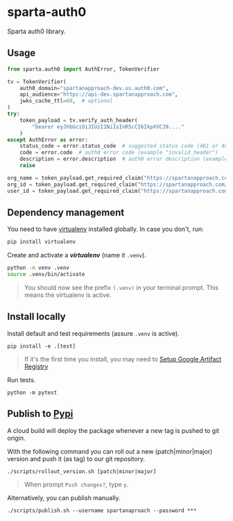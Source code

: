 # sparta-auth0

Sparta auth0 library.

## Usage

```python
from sparta.auth0 import AuthError, TokenVerifier

tv = TokenVerifier(
    auth0_domain="spartanapproach-dev.us.auth0.com",
    api_audience="https://api-dev.spartanapproach.com",
    jwks_cache_ttl=60,  # optional
)
try:
    token_payload = tv.verify_auth_header(
        "bearer eyJhbGciOiJIUzI1NiIsInR5cCI6IkpXVCJ9...."
    )
except AuthError as error:
    status_code = error.status_code  # suggested status code (401 or 403)
    code = error.code  # auth0 error code (example "invalid_header")
    description = error.description  # auth0 error description (example "Unable to parse authentication token")
    raise

org_name = token_payload.get_required_claim("https://spartanapproach.com/org_name")
org_id = token_payload.get_required_claim("https://spartanapproach.com/org_id")
user_id = token_payload.get_required_claim("https://spartanapproach.com/user_id")
```

## Dependency management

You need to have [virtualenv](https://docs.python.org/3/tutorial/venv.html) installed globally. In case you don't, run:

```bash
pip install virtualenv
```

Create and activate a **_virtualenv_** (name it `.venv`).

```bash
python -m venv .venv
source .venv/bin/activate
```

> You should now see the prefix `(.venv)` in your terminal prompt. This means the virtualenv is active.

## Install locally

Install default and test requirements (assure `.venv` is active).

```shell
pip install -e .[test]
```

> If it's the first time you install, you may need to [Setup Google Artifact Registry](#Setup-Google-Artifact-Registry)

Run tests.

```shell
python -m pytest
```

## Publish to [Pypi](https://pypi.org/project/sparta-memcached/)

A cloud build will deploy the package whenever a new tag is pushed to git origin.

With the following command you can roll out a new (patch|minor|major) version and push it (as tag) to our git repository.

```shell
./scripts/rollout_version.sh [patch|minor|major]
```

> When prompt `Push changes?`, type `y`.

Alternatively, you can publish manually.

```shell
./scripts/publish.sh --username spartanaproach --password ***
```
